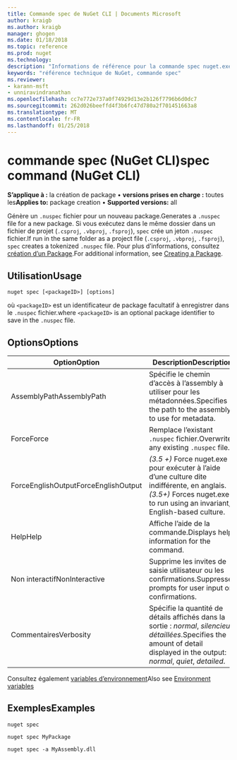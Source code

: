 ```yaml
---
title: Commande spec de NuGet CLI | Documents Microsoft
author: kraigb
ms.author: kraigb
manager: ghogen
ms.date: 01/18/2018
ms.topic: reference
ms.prod: nuget
ms.technology: 
description: "Informations de référence pour la commande spec nuget.exe"
keywords: "référence technique de NuGet, commande spec"
ms.reviewer:
- karann-msft
- unniravindranathan
ms.openlocfilehash: cc7e772e737a0f74929d13e2b126f7796b6d0dc7
ms.sourcegitcommit: 262d026beeffd4f3b6fc47d780a2f701451663a8
ms.translationtype: MT
ms.contentlocale: fr-FR
ms.lasthandoff: 01/25/2018
---
```

# <a name="spec-command-nuget-cli"></a><span data-ttu-id="173db-104">commande spec (NuGet CLI)</span><span class="sxs-lookup"><span data-stu-id="173db-104">spec command (NuGet CLI)</span></span>

<span data-ttu-id="173db-105">**S’applique à :** la création de package &bullet; **versions prises en charge :** toutes les</span><span class="sxs-lookup"><span data-stu-id="173db-105">**Applies to:** package creation &bullet; **Supported versions:** all</span></span>

<span data-ttu-id="173db-106">Génère un `.nuspec` fichier pour un nouveau package.</span><span class="sxs-lookup"><span data-stu-id="173db-106">Generates a `.nuspec` file for a new package.</span></span> <span data-ttu-id="173db-107">Si vous exécutez dans le même dossier dans un fichier de projet (`.csproj`, `.vbproj`, `.fsproj`), `spec` crée un jeton `.nuspec` fichier.</span><span class="sxs-lookup"><span data-stu-id="173db-107">If run in the same folder as a project file (`.csproj`, `.vbproj`, `.fsproj`), `spec` creates a tokenized `.nuspec` file.</span></span> <span data-ttu-id="173db-108">Pour plus d’informations, consultez [création d’un Package](../create-packages/creating-a-package.md).</span><span class="sxs-lookup"><span data-stu-id="173db-108">For additional information, see [Creating a Package](../create-packages/creating-a-package.md).</span></span>

## <a name="usage"></a><span data-ttu-id="173db-109">Utilisation</span><span class="sxs-lookup"><span data-stu-id="173db-109">Usage</span></span>

```cli
nuget spec [<packageID>] [options]
```

<span data-ttu-id="173db-110">où `<packageID>` est un identificateur de package facultatif à enregistrer dans le `.nuspec` fichier.</span><span class="sxs-lookup"><span data-stu-id="173db-110">where `<packageID>` is an optional package identifier to save in the `.nuspec` file.</span></span>

## <a name="options"></a><span data-ttu-id="173db-111">Options</span><span class="sxs-lookup"><span data-stu-id="173db-111">Options</span></span>

| <span data-ttu-id="173db-112">Option</span><span class="sxs-lookup"><span data-stu-id="173db-112">Option</span></span> | <span data-ttu-id="173db-113">Description</span><span class="sxs-lookup"><span data-stu-id="173db-113">Description</span></span> |
| --- | --- |
| <span data-ttu-id="173db-114">AssemblyPath</span><span class="sxs-lookup"><span data-stu-id="173db-114">AssemblyPath</span></span> | <span data-ttu-id="173db-115">Spécifie le chemin d’accès à l’assembly à utiliser pour les métadonnées.</span><span class="sxs-lookup"><span data-stu-id="173db-115">Specifies the path to the assembly to use for metadata.</span></span> |
| <span data-ttu-id="173db-116">Force</span><span class="sxs-lookup"><span data-stu-id="173db-116">Force</span></span> | <span data-ttu-id="173db-117">Remplace l’existant `.nuspec` fichier.</span><span class="sxs-lookup"><span data-stu-id="173db-117">Overwrites any existing `.nuspec` file.</span></span> |
| <span data-ttu-id="173db-118">ForceEnglishOutput</span><span class="sxs-lookup"><span data-stu-id="173db-118">ForceEnglishOutput</span></span> | <span data-ttu-id="173db-119">*(3.5 +)*  Force nuget.exe pour exécuter à l’aide d’une culture dite indifférente, en anglais.</span><span class="sxs-lookup"><span data-stu-id="173db-119">*(3.5+)* Forces nuget.exe to run using an invariant, English-based culture.</span></span> |
| <span data-ttu-id="173db-120">Help</span><span class="sxs-lookup"><span data-stu-id="173db-120">Help</span></span> | <span data-ttu-id="173db-121">Affiche l’aide de la commande.</span><span class="sxs-lookup"><span data-stu-id="173db-121">Displays help information for the command.</span></span> |
| <span data-ttu-id="173db-122">Non interactif</span><span class="sxs-lookup"><span data-stu-id="173db-122">NonInteractive</span></span> | <span data-ttu-id="173db-123">Supprime les invites de saisie utilisateur ou les confirmations.</span><span class="sxs-lookup"><span data-stu-id="173db-123">Suppresses prompts for user input or confirmations.</span></span> |
| <span data-ttu-id="173db-124">Commentaires</span><span class="sxs-lookup"><span data-stu-id="173db-124">Verbosity</span></span> | <span data-ttu-id="173db-125">Spécifie la quantité de détails affichés dans la sortie : *normal*, *silencieux*, *détaillées*.</span><span class="sxs-lookup"><span data-stu-id="173db-125">Specifies the amount of detail displayed in the output: *normal*, *quiet*, *detailed*.</span></span> |

<span data-ttu-id="173db-126">Consultez également [variables d’environnement](cli-ref-environment-variables.md)</span><span class="sxs-lookup"><span data-stu-id="173db-126">Also see [Environment variables](cli-ref-environment-variables.md)</span></span>

## <a name="examples"></a><span data-ttu-id="173db-127">Exemples</span><span class="sxs-lookup"><span data-stu-id="173db-127">Examples</span></span>

```cli
nuget spec

nuget spec MyPackage

nuget spec -a MyAssembly.dll
```
